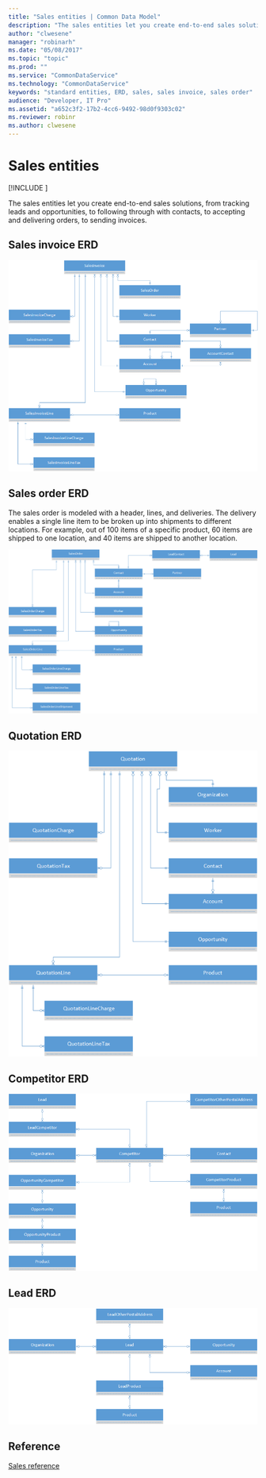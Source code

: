 ```yaml
---
title: "Sales entities | Common Data Model"
description: "The sales entities let you create end-to-end sales solutions."
author: "clwesene"
manager: "robinarh"
ms.date: "05/08/2017"
ms.topic: "topic"
ms.prod: ""
ms.service: "CommonDataService"
ms.technology: "CommonDataService"
keywords: "standard entities, ERD, sales, sales invoice, sales order"
audience: "Developer, IT Pro"
ms.assetid: "a652c3f2-17b2-4cc6-9492-98d0f9303c02"
ms.reviewer: robinr
ms.author: clwesene
---
```


# Sales entities

[!INCLUDE [](../includes/new-version-cdm.md)]


The sales entities let you create end-to-end sales solutions, from tracking leads and opportunities, to following through with contacts, to accepting and delivering orders, to sending invoices.

## Sales invoice ERD

![Sales Invoice ERD](media/sales-invoice.png "Sales invoice ERD")

## Sales order ERD

The sales order is modeled with a header, lines, and deliveries. The delivery enables a single line item to be broken up into shipments to different locations. For example, out of 100 items of a specific product, 60 items are shipped to one location, and 40 items are shipped to another location.

![Sales order ERD](media/sales-order.png "Sales order ERD")

## Quotation ERD

![Quotation](media/quotation.png)

## Competitor ERD

![Competitor](media/competitor.png)

## Lead ERD

![Lead](media/lead.png)


## Reference

[Sales reference](entity-tables/sales.md "Sales reference")
